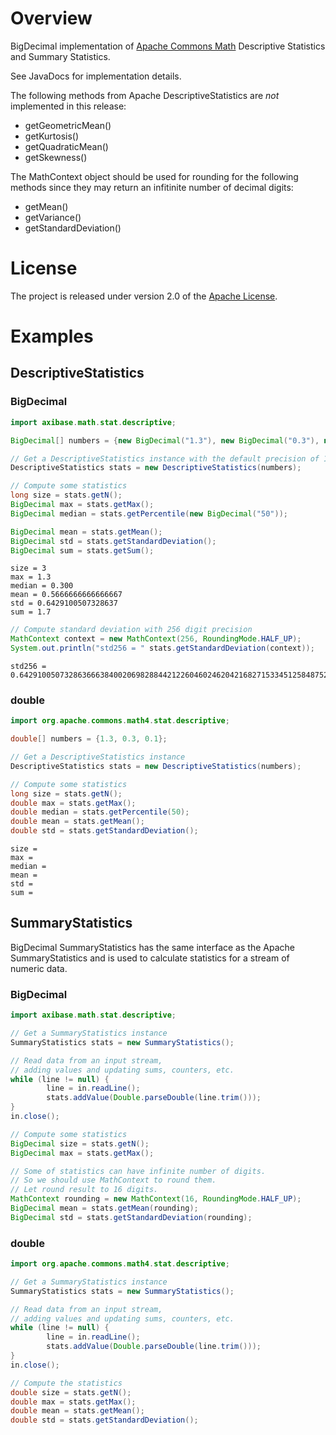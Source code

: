# Overview

BigDecimal implementation of [Apache Commons Math](https://commons.apache.org/proper/commons-math/userguide/stat.html) Descriptive Statistics and Summary Statistics.

See JavaDocs for implementation details.

The following methods from Apache DescriptiveStatistics are _not_ implemented in this release:

- getGeometricMean()
- getKurtosis()
- getQuadraticMean()
- getSkewness()

The MathContext object should be used for rounding for the following methods since they may return an infitinite number of decimal digits:

- getMean()
- getVariance()
- getStandardDeviation()

# License

The project is released under version 2.0 of the [Apache License](LICENCE.md).

# Examples

## DescriptiveStatistics

### BigDecimal

```java
import axibase.math.stat.descriptive;

BigDecimal[] numbers = {new BigDecimal("1.3"), new BigDecimal("0.3"), new BigDecimal("0.1")};

// Get a DescriptiveStatistics instance with the default precision of 16 digits
DescriptiveStatistics stats = new DescriptiveStatistics(numbers);

// Compute some statistics
long size = stats.getN();
BigDecimal max = stats.getMax();
BigDecimal median = stats.getPercentile(new BigDecimal("50"));

BigDecimal mean = stats.getMean();
BigDecimal std = stats.getStandardDeviation();
BigDecimal sum = stats.getSum();
```

```
size = 3
max = 1.3
median = 0.300
mean = 0.5666666666666667
std = 0.6429100507328637
sum = 1.7
```

```java
// Compute standard deviation with 256 digit precision
MathContext context = new MathContext(256, RoundingMode.HALF_UP);
System.out.println("std256 = " stats.getStandardDeviation(context));
```

```
std256 = 0.6429100507328636663840020698288442122604602462042168271533451258487524279112433148600036472862405727387582388938630659235005210461543930677311557061223125970622348551846400953679001533442110739077534147619453047556859898336326044546221595799048295894202745

```


### double

```java
import org.apache.commons.math4.stat.descriptive;

double[] numbers = {1.3, 0.3, 0.1};

// Get a DescriptiveStatistics instance
DescriptiveStatistics stats = new DescriptiveStatistics(numbers);

// Compute some statistics
long size = stats.getN();
double max = stats.getMax();
double median = stats.getPercentile(50);
double mean = stats.getMean();
double std = stats.getStandardDeviation();
```

```
size = 
max =
median = 
mean = 
std = 
sum =
```

## SummaryStatistics

BigDecimal SummaryStatistics has the same interface as the Apache SummaryStatistics
and is used to calculate statistics for a stream of numeric data.

### BigDecimal

```java
import axibase.math.stat.descriptive;

// Get a SummaryStatistics instance
SummaryStatistics stats = new SummaryStatistics();

// Read data from an input stream,
// adding values and updating sums, counters, etc.
while (line != null) {
        line = in.readLine();
        stats.addValue(Double.parseDouble(line.trim()));
}
in.close();

// Compute some statistics
BigDecimal size = stats.getN();
BigDecimal max = stats.getMax();

// Some of statistics can have infinite number of digits. 
// So we should use MathContext to round them.
// Let round result to 16 digits.
MathContext rounding = new MathContext(16, RoundingMode.HALF_UP);
BigDecimal mean = stats.getMean(rounding);
BigDecimal std = stats.getStandardDeviation(rounding);
```

### double

```java
import org.apache.commons.math4.stat.descriptive;

// Get a SummaryStatistics instance
SummaryStatistics stats = new SummaryStatistics();

// Read data from an input stream,
// adding values and updating sums, counters, etc.
while (line != null) {
        line = in.readLine();
        stats.addValue(Double.parseDouble(line.trim()));
}
in.close();

// Compute the statistics
double size = stats.getN();
double max = stats.getMax();
double mean = stats.getMean();
double std = stats.getStandardDeviation();
```

